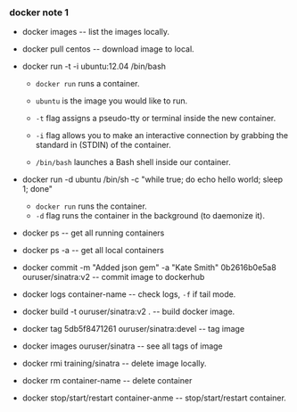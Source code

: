 ### docker note 1

* docker images         -- list the images locally.

* docker pull centos    -- download image to local.

* docker run -t -i ubuntu:12.04 /bin/bash 

    * `docker run` runs a container.

    * `ubuntu` is the image you would like to run.

    * `-t` flag assigns a pseudo-tty or terminal inside the new container.

    * `-i` flag allows you to make an interactive connection by grabbing the standard in (STDIN) of the container.

    * `/bin/bash` launches a Bash shell inside our container.

* docker run -d ubuntu /bin/sh -c "while true; do echo hello world; sleep 1; done"

    * `docker run` runs the container.
    * `-d` flag runs the container in the background (to daemonize it).


* docker ps             -- get all running containers
* docker ps -a          -- get all local containers

* docker commit -m "Added json gem" -a "Kate Smith" 0b2616b0e5a8 ouruser/sinatra:v2  -- commit image to dockerhub


* docker logs container-name                            -- check logs, `-f` if tail mode.

* docker build -t ouruser/sinatra:v2 .                  -- build docker image.

* docker tag 5db5f8471261 ouruser/sinatra:devel         -- tag image

* docker images ouruser/sinatra                         -- see all tags of image

* docker rmi training/sinatra                           -- delete image locally.

* docker rm container-name                              -- delete container
* docker stop/start/restart container-anme              -- stop/start/restart container.